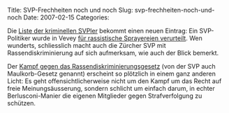 Title: SVP-Frechheiten noch und noch
Slug: svp-frechheiten-noch-und-noch
Date: 2007-02-15
Categories:

Die [Liste der kriminellen SVPler](http://www.google.ch/search?q=kriminell+svp) bekommt einen neuen Eintrag: Ein SVP-Politiker wurde in Vevey [für rassistische Sprayereien verurteilt](http://www.blick.ch/news/schweiz/artikel56142). Wen wunderts, schliesslich macht auch die Zürcher SVP mit Rassendiskriminierung auf sich aufmerksam, wie auch der Blick bemerkt.

Der [Kampf gegen das Rassendiskriminierungsgesetz](http://www.svp.ch/index.html?page_id=2614&l=2) (von der SVP auch Maulkorb-Gesetz genannt) erscheint so plötzlich in einem ganz anderen Licht: Es geht offensichtlicherweise nicht um den Kampf um das Recht auf freie Meinungsäusserung, sondern schlicht um einfach darum, in echter Berlusconi-Manier die eigenen Mitglieder gegen Strafverfolgung zu schützen.
